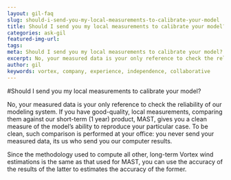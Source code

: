 ```yaml
---
layout: gil-faq
slug: should-i-send-you-my-local-measurements-to-calibrate-your-model
title: Should I send you my local measurements to calibrate your model?
categories: ask-gil
featured-img-url:
tags:
meta: Should I send you my local measurements to calibrate your model?
excerpt: No, your measured data is your only reference to check the reliability of our modeling system.
author: gil
keywords: vortex, company, experience, independence, collaborative
---
```


#Should I send you my local measurements to calibrate your model?

No, your measured data is your only reference to check the reliability of our modeling system. If you have good-quality, local measurements, comparing them against our short-term (1 year) product, MAST, gives you a clean measure of the model’s ability to reproduce your particular case. To be clean, such comparison is performed at your office: you never send your measured data, its us who send you our computer results.

Since the methodology used to compute all other, long-term Vortex wind estimations is the same as that used for MAST, you can use the accuracy of the results of the latter to estimates the accuracy of the former.